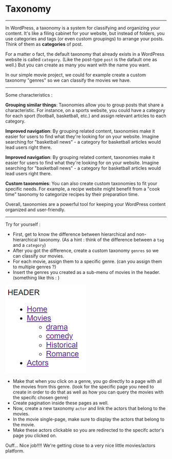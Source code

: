 # Taxonomy

---

In WordPress, a taxonomy is a system for classifying and organizing your content. It's like a filing cabinet for your website, but instead of folders, you use categories and tags (or even custom groupings) to arrange your posts. Think of them as **categories** of post.

For a matter o fact, the default taxonomy that already exists in a WordPress website is called `category`. (Like the post-type `post` is the dafault one as well.) But you can create as many you want with the name you want.

In our simple movie project, we could for example create a custom taxonomy "genres" so we can classify the movies we have.

---

Some characteristics :

**Grouping similar things**: Taxonomies allow you to group posts that share a characteristic. For instance, on a sports website, you could have a category for each sport (football, basketball, etc.) and assign relevant articles to each category.

**Improved navigation**: By grouping related content, taxonomies make it easier for users to find what they're looking for on your website. Imagine searching for "basketball news" - a category for basketball articles would lead users right there.

**Improved navigation**: By grouping related content, taxonomies make it easier for users to find what they're looking for on your website. Imagine searching for "basketball news" - a category for basketball articles would lead users right there.

**Custom taxonomies**: You can also create custom taxonomies to fit your specific needs. For example, a recipe website might benefit from a "cook time" taxonomy to categorize recipes by their preparation time.

Overall, taxonomies are a powerful tool for keeping your WordPress content organized and user-friendly.

---

Try for yourself :

- First, get to know the difference between hierarchical and non-hierarchical taxonomy. (As a hint : think of the difference between a `tag` and a `category`)
- After you got the difference, create a custom taxonomy `genres` so we can classify our movies.
- For each movie, assign them to a specific genre. (can you assign them to multiple genres ?)
- Insert the genres you created as a sub-menu of movies in the header.
  (something like this : )

![alt text](image-13.png)

- Make that when you click on a genre, you go directly to a page with all the movies from this genre. (look for the specific page you need to create in order to do that as well as how you can query the movies with the specifc chosen genre)
- Create pagination inside these pages as well.
- Now, create a new taxonomy `actor` and link the actors that belong to the movies.
- In the movie single-page, make sure to display the actors that belong to the movie.
- Make these actors clickable so you are redirected to the specifc actor's page you clicked on.

Ouff... Nice job!!!!
We're getting close to a very nice little movies/actors platform.
